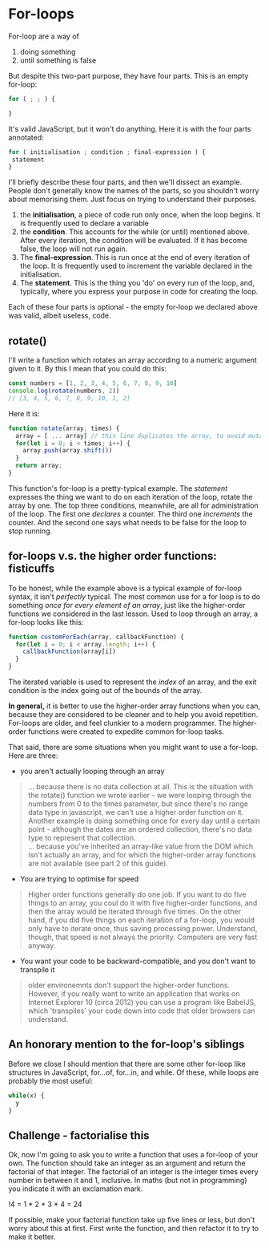 # For-loops

For-loop are a way of 

1. doing something  
1. until something is false

But despite this two-part purpose, they have four parts. This is an empty for-loop:

```javascript
for ( ; ; ) {

}
```

It's valid JavaScript, but it won't do anything. Here it is with the four parts annotated:

```javascript
for ( initialisation ; condition ; final-expression ) {
 statement
}
```

I'll briefly describe these four parts, and then we'll dissect an example. People don't generally know the names of the parts, so you shouldn't worry about memorising them. Just focus on trying to understand their purposes.

1. the __initialisation__, a piece of code run only once, when the loop begins. It is frequently used to declare a variable 
1. the __condition__. This accounts for the while (or until) mentioned above. After every iteration, the condition will be evaluated. If it has become false, the loop will not run again. 
1. The __final-expression__. This is run once at the end of every iteration of the loop. It is frequently used to increment the variable declared in the initialisation.
1. The __statement__. This is the thing you 'do' on every run of the loop, and, typically, where you express your purpose in code for creating the loop.

Each of these four parts is optional - the empty for-loop we declared above was valid, albeit useless, code. 


## rotate()
I'll write a function which rotates an array according to a numeric argument given to it. By this I mean that you could do this:

```javascript
const numbers = [1, 2, 3, 4, 5, 6, 7, 8, 9, 10]
console.log(rotate(numbers, 2))
// [3, 4, 5, 6, 7, 8, 9, 10, 1, 2]
```

Here it is:

```javascript
function rotate(array, times) {
  array = [ ... array] // this line duplicates the array, to avoid mutating the input and make rotate() a pure function. It's not directly relevant for today, it's just good practice.
  for(let i = 0; i < times; i++) {
    array.push(array.shift())
  }
  return array;
}
```

This function's for-loop is a pretty-typical example. The _statement_ expresses the thing we want to do on each iteration of the loop, rotate the array by one. The top three conditions, meanwhile, are all for administration of the loop. The first one _declares_ a counter. The third one _increments_ the counter. And the second one says what needs to be false for the loop to stop running. 

## for-loops v.s. the higher order functions: fisticuffs
To be honest, while the example above is a typical example of for-loop syntax, it isn't _perfectly_ typical. The most common use for a for loop is to do something _once for every element of an array_, just like the higher-order functions we considered in the last lesson. Used to loop through an array, a for-loop looks like this:

```javascript
function customForEach(array, callbackFunction) {
  for(let i = 0; i < array.length; i++) {
    callbackFunction(array[i])
  }
}
```

The iterated variable is used to represent the _index_ of an array, and the exit condition is the index going out of the bounds of the array. 

__In general,__ it is better to use the higher-order array functions when you can, because they are considered to be cleaner and to help you avoid repetition. For-loops are older, and feel clunkier to a modern programmer. The higher-order functions were created to expedite common for-loop tasks. 

That said, there are some situations when you might want to use a for-loop. Here are three:

- you aren't actually looping through an array
 > ... because there is no data collection at all. This is the situation with the rotate() function we wrote earlier - we were looping through the numbers from 0 to the times parameter, but since there's no range data type in javascript, we can't use a higher order function on it. Another example is doing something once for every day until a certain point - although the dates are an ordered collection, there's no data type to represent that collection.   
 > ... because you've inherited an array-like value from the DOM which isn't actually an array, and for which the higher-order array functions are not available (see part 2 of this guide). 
- You are trying to optimise for speed
> Higher order functions generally do one job. If you want to do five things to an array, you coul do it with five higher-order functions, and then the array would be iterated through five times. On the other hand, if you did five things on each iteration of a for-loop, you would only have to iterate once, thus saving processing power. Understand, though, that speed is not always the priority. Computers are very fast anyway.
- You want your code to be backward-compatible, and you don't want to transpile it
> older environemnts don't support the higher-order functions. However, if you really want to write an application that works on Internet Explorer 10 (circa 2012) you can use a program like BabelJS, which 'transpiles' your code down into code that older browsers can understand. 

## An honorary mention to the for-loop's siblings

Before we close I should mention that there are some other for-loop like structures in JavaScript, for...of, for...in, and while. Of these, while loops are probably the most useful:

```javascript
while(x) {
  y
}
```


## Challenge - factorialise this

Ok, now I'm going to ask you to write a function that uses a for-loop of your own. The function should take an integer as an argument and return the factorial of that integer. The factorial of an integer is the integer times every number in between it and 1, inclusive. In maths (but not in programming) you indicate it with an exclamation mark.

  !4 = 1 * 2 * 3 * 4 = 24

If possible, make your factorial function take up five lines or less, but don't worry about this at first. First write the function, and then refactor it to try to make it better.